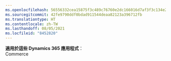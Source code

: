 ```yaml
---
ms.openlocfilehash: 56556332cea15875f3c489c76760e2dc166016d7af3f3c134e219d036d8a9599
ms.sourcegitcommit: 42fe9790ddf0bdad911544deaa82123a396712fb
ms.translationtype: HT
ms.contentlocale: zh-TW
ms.lasthandoff: 08/05/2021
ms.locfileid: "8452820"
---
```

**適用於這些 Dynamics 365 應用程式**：<br>
Commerce